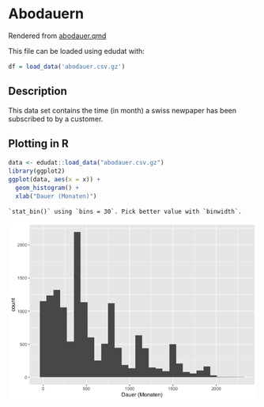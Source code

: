 # Abodauern

Rendered from
[abodauer.qmd](https://github.com/tensorchiefs/data/tree/docs/data/abodauer.qmd)

This file can be loaded using edudat with:

``` r
df = load_data('abodauer.csv.gz')
```

## Description

This data set contains the time (in month) a swiss newpaper has been
subscribed to by a customer.

## Plotting in R

``` r
data <- edudat::load_data("abodauer.csv.gz")
library(ggplot2)
ggplot(data, aes(x = x)) +
  geom_histogram() + 
  xlab("Dauer (Monaten)") 
```

    `stat_bin()` using `bins = 30`. Pick better value with `binwidth`.

![](abodauer_files/figure-commonmark/plot_data-1.png)

